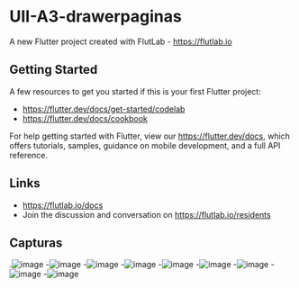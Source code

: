 # UII-A3-drawerpaginas

A new Flutter project created with FlutLab - https://flutlab.io

## Getting Started

A few resources to get you started if this is your first Flutter project:

- https://flutter.dev/docs/get-started/codelab
- https://flutter.dev/docs/cookbook

For help getting started with Flutter, view our
https://flutter.dev/docs, which offers tutorials,
samples, guidance on mobile development, and a full API reference.

## Links

- https://flutlab.io/docs
- Join the discussion and conversation on https://flutlab.io/residents

## Capturas
.![image](https://github.com/CorreaMontesDiego/UII-A3-drawerpaginas/assets/143771010/512cf3e4-b1af-4881-bae1-4f42caae5515)
-![image](https://github.com/CorreaMontesDiego/UII-A3-drawerpaginas/assets/143771010/22fd0141-79b5-41d4-ac74-302e1b3427b8)
-![image](https://github.com/CorreaMontesDiego/UII-A3-drawerpaginas/assets/143771010/f20abf91-94ec-4824-80cc-0ceec25b59d2)
-![image](https://github.com/CorreaMontesDiego/UII-A3-drawerpaginas/assets/143771010/d41bb237-f8ae-4f69-a5ec-e82d05273a7e)
-![image](https://github.com/CorreaMontesDiego/UII-A3-drawerpaginas/assets/143771010/2d232a7e-45c5-4f68-9c5a-8ccd6acfffd1)
-![image](https://github.com/CorreaMontesDiego/UII-A3-drawerpaginas/assets/143771010/938b756b-7d60-45d5-a5f3-f062346af2ea)
-![image](https://github.com/CorreaMontesDiego/UII-A3-drawerpaginas/assets/143771010/b88a7127-1aa0-48b5-8193-2c7556ab850b)
-![image](https://github.com/CorreaMontesDiego/UII-A3-drawerpaginas/assets/143771010/1da3a04e-eb85-41e0-b287-adcbc936527d)
-![image](https://github.com/CorreaMontesDiego/UII-A3-drawerpaginas/assets/143771010/46901434-10fa-4e9f-baa3-861eb4df8a24)









